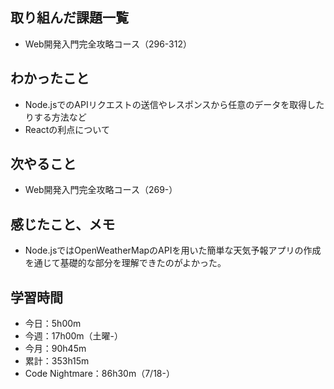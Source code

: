 ## 取り組んだ課題一覧
- Web開発入門完全攻略コース（296-312）
## わかったこと
- Node.jsでのAPIリクエストの送信やレスポンスから任意のデータを取得したりする方法など
- Reactの利点について
## 次やること
- Web開発入門完全攻略コース（269-）
## 感じたこと、メモ
- Node.jsではOpenWeatherMapのAPIを用いた簡単な天気予報アプリの作成を通じて基礎的な部分を理解できたのがよかった。
## 学習時間
- 今日：5h00m
- 今週：17h00m（土曜-）
- 今月：90h45m
- 累計：353h15m
- Code Nightmare：86h30m（7/18-）